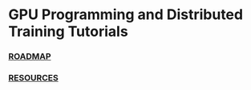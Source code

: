 # GPU Programming and Distributed Training Tutorials


### **[ROADMAP](https://github.com/nerdlab53/cuda/blob/main/ROADMAP.md)**

### **[RESOURCES](https://github.com/nerdlab53/cuda/blob/main/RESOURCES.md)**
